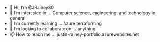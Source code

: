 - 👋 Hi, I’m @JRainey80
- 👀 I’m interested in ... Computer science, engineering, and technology in general
- 🌱 I’m currently learning ... Azure terraforming
- 💞️ I’m looking to collaborate on ... anything 
- 📫 How to reach me ... justin-rainey-portfolio.azurewebsites.net
